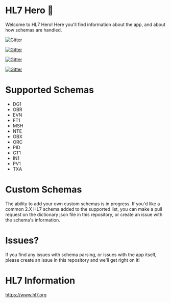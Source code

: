 # HL7 Hero :hospital:

Welcome to HL7 Hero! Here you'll find information about the app, and about how schemas are handled.

[![Gitter](https://img.shields.io/badge/iPhone%2013.5-Compatible!-blue)](https://github.com/DaveAldon/HL7-Hero-API)

[![Gitter](https://img.shields.io/badge/iPad%2013.5-Compatible!-blue)](https://github.com/DaveAldon/HL7-Hero-API)

[![Gitter](https://img.shields.io/badge/Android%2028-In%20Progress-yellow)](https://github.com/DaveAldon/HL7-Hero-API)

[![Gitter](https://img.shields.io/badge/Android%2029-In%20Progress-yellow)](https://github.com/DaveAldon/HL7-Hero-API)

# Supported Schemas
- DG1
- OBR
- EVN
- FT1
- MSH
- NTE
- OBX
- ORC
- PID
- GT1
- IN1
- PV1
- TXA

# Custom Schemas

The ability to add your own custom schemas is in progress. If you'd like a common 2.X HL7 schema added to the supported list, you can make a pull request on the dictionary json file in this repository, or create an issue with the schema's information.

# Issues?

If you find any issues with schema parsing, or issues with the app itself, please create an issue in this repository and we'll get right on it!

# HL7 Information

https://www.hl7.org
